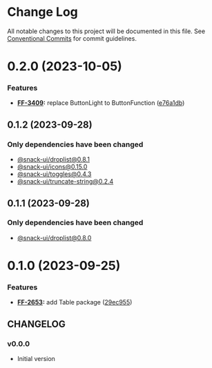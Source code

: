 # Change Log

All notable changes to this project will be documented in this file.
See [Conventional Commits](https://conventionalcommits.org) for commit guidelines.

# 0.2.0 (2023-10-05)


### Features

* **[FF-3409](https://jira.sbercloud.tech/browse/FF-3409):** replace ButtonLight to ButtonFunction ([e76a1db](https://git.sbercloud.tech/sbercloud-ui/tokens-design-system/snack-uikit/commits/e76a1dbf2e2db07a9197c413619e4df6f5976246))





## 0.1.2 (2023-09-28)

### Only dependencies have been changed
* [@snack-ui/droplist@0.8.1](https://git.sbercloud.tech/sbercloud-ui/tokens-design-system/snack-uikit/-/blob/master/packages/droplist/CHANGELOG.md)
* [@snack-ui/icons@0.15.0](https://git.sbercloud.tech/sbercloud-ui/tokens-design-system/snack-uikit/-/blob/master/packages/icons/CHANGELOG.md)
* [@snack-ui/toggles@0.4.3](https://git.sbercloud.tech/sbercloud-ui/tokens-design-system/snack-uikit/-/blob/master/packages/toggles/CHANGELOG.md)
* [@snack-ui/truncate-string@0.2.4](https://git.sbercloud.tech/sbercloud-ui/tokens-design-system/snack-uikit/-/blob/master/packages/truncate-string/CHANGELOG.md)





## 0.1.1 (2023-09-28)

### Only dependencies have been changed
* [@snack-ui/droplist@0.8.0](https://git.sbercloud.tech/sbercloud-ui/tokens-design-system/snack-uikit/-/blob/master/packages/droplist/CHANGELOG.md)





# 0.1.0 (2023-09-25)


### Features

* **[FF-2653](https://jira.sbercloud.tech/browse/FF-2653):** add Table package ([29ec955](https://git.sbercloud.tech/sbercloud-ui/tokens-design-system/snack-uikit/commits/29ec9557279d88bf7bb281bbd524ba747d1b817b))





## CHANGELOG

### v0.0.0

- Initial version
